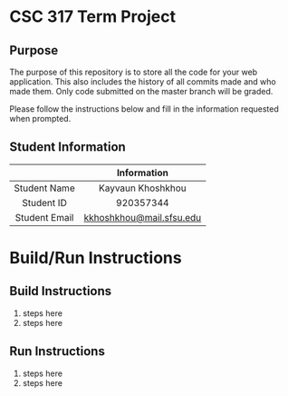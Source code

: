 # CSC 317 Term Project

## Purpose

The purpose of this repository is to store all the code for your web application. This also includes the history of all commits made and who made them. Only code submitted on the master branch will be graded.

Please follow the instructions below and fill in the information requested when prompted.

## Student Information

|               | Information             |
|:-------------:|:-----------------------:|
| Student Name  | Kayvaun Khoshkhou       |
| Student ID    | 920357344               |
| Student Email | kkhoshkhou@mail.sfsu.edu|



# Build/Run Instructions

## Build Instructions
1. steps here
2. steps here

## Run Instructions
1. steps here
2. steps here 
